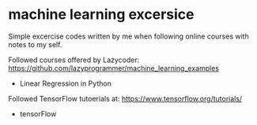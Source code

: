 # machine learning excersice
Simple excercise codes written by me when following online courses with notes to my self.

Followed courses offered by Lazycoder: https://github.com/lazyprogrammer/machine_learning_examples
- Linear Regression in Python

Followed TensorFlow tutoerials at: https://www.tensorflow.org/tutorials/
- tensorFlow
